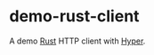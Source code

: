 # demo-rust-client

A demo [Rust](https://www.rust-lang.org/) HTTP client with [Hyper](https://hyper.rs/guides/).
